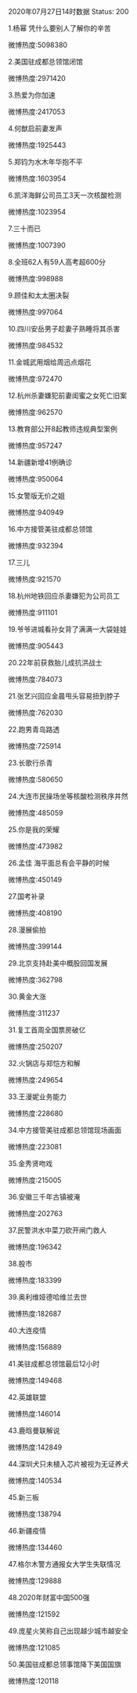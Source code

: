 2020年07月27日14时数据
Status: 200

1.杨幂 凭什么要别人了解你的辛苦

微博热度:5098380

2.美国驻成都总领馆闭馆

微博热度:2971420

3.热爱为你加速

微博热度:2417053

4.何猷启前妻发声

微博热度:1925443

5.郑钧为水木年华抱不平

微博热度:1603954

6.凯洋海鲜公司员工3天一次核酸检测

微博热度:1023954

7.三十而已

微博热度:1007390

8.全班62人有59人高考超600分

微博热度:998988

9.顾佳和太太圈决裂

微博热度:997064

10.四川安岳男子趁妻子熟睡将其杀害

微博热度:984532

11.金城武用烟给周迅点烟花

微博热度:972470

12.杭州杀妻嫌犯前妻闺蜜之女死亡旧案

微博热度:962570

13.教育部公开8起教师违规典型案例

微博热度:957247

14.新疆新增41例确诊

微博热度:950064

15.女警版无价之姐

微博热度:940949

16.中方接管美驻成都总领馆

微博热度:932394

17.三儿

微博热度:921570

18.杭州地铁回应杀妻嫌犯为公司员工

微博热度:911101

19.爷爷进城看孙女背了满满一大袋娃娃

微博热度:905443

20.22年前获救胎儿成抗洪战士

微博热度:784073

21.张艺兴回应金晨甩头容易扭到脖子

微博热度:762030

22.跑男青岛路透

微博热度:725914

23.长歌行杀青

微博热度:580650

24.大连市民操场坐等核酸检测秩序井然

微博热度:485059

25.你是我的荣耀

微博热度:473982

26.孟佳 海平面总有会平静的时候

微博热度:450149

27.国考补录

微博热度:408190

28.漫展偷拍

微博热度:399144

29.北京支持赴美中概股回国发展

微博热度:362798

30.黄金大涨

微博热度:311237

31.复工首周全国票房破亿

微博热度:250207

32.火锅店与郑恺方和解

微博热度:249654

33.王漫妮业务能力

微博热度:228680

34.中方接管美驻成都总领馆现场画面

微博热度:223081

35.金秀贤吻戏

微博热度:215005

36.安徽三千年古镇被淹

微博热度:202763

37.民警洪水中菜刀砍开闸门救人

微博热度:196342

38.股市

微博热度:183399

39.奥利维娅德哈维兰去世

微博热度:182687

40.大连疫情

微博热度:156889

41.美驻成都总领馆最后12小时

微博热度:149468

42.英雄联盟

微博热度:146014

43.鹿晗曼联解说

微博热度:142849

44.深圳犬只未植入芯片被视为无证养犬

微博热度:140534

45.新三板

微博热度:138794

46.新疆疫情

微博热度:134460

47.格尔木警方通报女大学生失联情况

微博热度:129888

48.2020年财富中国500强

微博热度:121592

49.庞星火笑称自己出现越少城市越安全

微博热度:121085

50.美国驻成都总领事馆降下美国国旗

微博热度:120118

